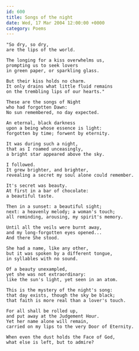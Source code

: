 ```yaml
---
id: 600
title: Songs of the night
date: Wed, 17 Mar 2004 12:00:00 +0000
category: Poems
---
```


    "So dry, so dry,  
    are the lips of the world.

    The longing for a kiss overwhelms us,  
    prompting us to seek lovers  
    in green paper, or sparkling glass.

    But their kiss holds no charm.  
    It only drains what little fluid remains  
    on the trembling lips of our hearts."

    These are the songs of Night  
    who had forgotten Dawn:  
    No sun remembered, no day expected.

    An eternal, black darkness  
    upon a being whose essence is light:  
    forgotten by time; forwent by eternity.

    It was during such a night,  
    that as I roamed unceasingly,  
    a bright star appeared above the sky.

    I followed.  
    It grew brighter, and brighter,  
    revealing a secret my soul alone could remember.

    It's secret was beauty.  
    At first in a bar of chocolate:  
    a beautiful taste.

    Then in a sunset: a beautiful sight;  
    next: a heavenly melody; a woman's touch;  
    all reminding, arousing, my spirit's memory.

    Until all the veils were burnt away,  
    and my long-forgotten eyes opened...  
    And there She stood.

    She had a name, like any other,  
    but it was spoken by a different tongue,  
    in syllables with no sound.

    Of a beauty unexampled,  
    yet she was not extraordinary:  
    like the sun's light, yet seen in an atom.

    This is the mystery of the night's song:  
    that day exists, though the sky be black;  
    that faith is more real than a lover's touch.

    For all shall be rolled up,  
    and put away at the Judgement Hour.  
    Yet her name alone will remain,  
    carried on my lips to the very Door of Eternity.

    When even the dust holds the Face of God,  
    what else is left, but to admire?


